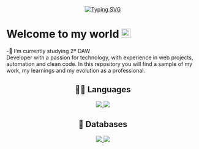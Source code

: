 <p align="center">
  <a href="https://git.io/typing-svg">
    <img src="https://readme-typing-svg.herokuapp.com?font=Fira+Code&weight=800&size=40&duration=2500&pause=1000&color=0D1117&background=47F5FF&center=true&vCenter=true&width=500&lines=Hi%2C+there!+I'm+Felipe" alt="Typing SVG" />
  </a>
</p>

# Welcome to my world <img src="https://github.com/TheDudeThatCode/TheDudeThatCode/blob/master/Assets/Earth.gif" width="24px"><br>
-🔭 I’m currently studying 2º DAW<br>
Developer with a passion for technology, with experience in web projects, automation and clean code. In this repository you will find a sample of my work, my learnings and my evolution as a professional.
<h2 align="center">👨‍💻 Languages</h2>
<p align="center">
  <a href="https://skillicons.dev">
    <img src="https://skillicons.dev/icons?i=html,css,js"/>
    <img src="https://skillicons.dev/icons?i=py,java,php&theme=light"/>
  </a>
</p>
<h2 align="center"> Databases</h2>
<p align="center">
  <a href="https://skillicons.dev">
    <img src="https://skillicons.dev/icons?i=html,css,js"/>
    <img src="https://skillicons.dev/icons?i=py,java,php&theme=light"/>
  </a>
</p>

